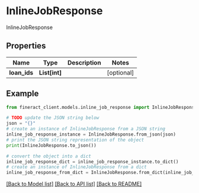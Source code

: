 # InlineJobResponse

InlineJobResponse

## Properties

Name | Type | Description | Notes
------------ | ------------- | ------------- | -------------
**loan_ids** | **List[int]** |  | [optional] 

## Example

```python
from fineract_client.models.inline_job_response import InlineJobResponse

# TODO update the JSON string below
json = "{}"
# create an instance of InlineJobResponse from a JSON string
inline_job_response_instance = InlineJobResponse.from_json(json)
# print the JSON string representation of the object
print(InlineJobResponse.to_json())

# convert the object into a dict
inline_job_response_dict = inline_job_response_instance.to_dict()
# create an instance of InlineJobResponse from a dict
inline_job_response_from_dict = InlineJobResponse.from_dict(inline_job_response_dict)
```
[[Back to Model list]](../README.md#documentation-for-models) [[Back to API list]](../README.md#documentation-for-api-endpoints) [[Back to README]](../README.md)


